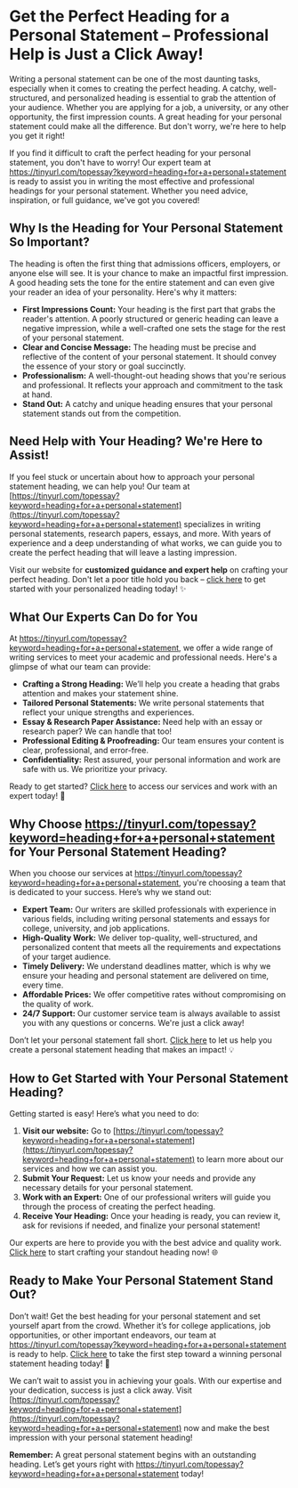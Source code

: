 # Get the Perfect Heading for a Personal Statement – Professional Help is Just a Click Away!

Writing a personal statement can be one of the most daunting tasks, especially when it comes to creating the perfect heading. A catchy, well-structured, and personalized heading is essential to grab the attention of your audience. Whether you are applying for a job, a university, or any other opportunity, the first impression counts. A great heading for your personal statement could make all the difference. But don't worry, we're here to help you get it right!

If you find it difficult to craft the perfect heading for your personal statement, you don't have to worry! Our expert team at https://tinyurl.com/topessay?keyword=heading+for+a+personal+statement is ready to assist you in writing the most effective and professional headings for your personal statement. Whether you need advice, inspiration, or full guidance, we've got you covered!

## Why Is the Heading for Your Personal Statement So Important?

The heading is often the first thing that admissions officers, employers, or anyone else will see. It is your chance to make an impactful first impression. A good heading sets the tone for the entire statement and can even give your reader an idea of your personality. Here's why it matters:

- **First Impressions Count:** Your heading is the first part that grabs the reader's attention. A poorly structured or generic heading can leave a negative impression, while a well-crafted one sets the stage for the rest of your personal statement.
- **Clear and Concise Message:** The heading must be precise and reflective of the content of your personal statement. It should convey the essence of your story or goal succinctly.
- **Professionalism:** A well-thought-out heading shows that you're serious and professional. It reflects your approach and commitment to the task at hand.
- **Stand Out:** A catchy and unique heading ensures that your personal statement stands out from the competition.

## Need Help with Your Heading? We're Here to Assist!

If you feel stuck or uncertain about how to approach your personal statement heading, we can help you! Our team at [https://tinyurl.com/topessay?keyword=heading+for+a+personal+statement](https://tinyurl.com/topessay?keyword=heading+for+a+personal+statement) specializes in writing personal statements, research papers, essays, and more. With years of experience and a deep understanding of what works, we can guide you to create the perfect heading that will leave a lasting impression.

Visit our website for **customized guidance and expert help** on crafting your perfect heading. Don't let a poor title hold you back – [click here](https://tinyurl.com/topessay?keyword=heading+for+a+personal+statement) to get started with your personalized heading today! ✨

## What Our Experts Can Do for You

At https://tinyurl.com/topessay?keyword=heading+for+a+personal+statement, we offer a wide range of writing services to meet your academic and professional needs. Here's a glimpse of what our team can provide:

- **Crafting a Strong Heading:** We’ll help you create a heading that grabs attention and makes your statement shine.
- **Tailored Personal Statements:** We write personal statements that reflect your unique strengths and experiences.
- **Essay & Research Paper Assistance:** Need help with an essay or research paper? We can handle that too!
- **Professional Editing & Proofreading:** Our team ensures your content is clear, professional, and error-free.
- **Confidentiality:** Rest assured, your personal information and work are safe with us. We prioritize your privacy.

Ready to get started? [Click here](https://tinyurl.com/topessay?keyword=heading+for+a+personal+statement) to access our services and work with an expert today! 🌟

## Why Choose https://tinyurl.com/topessay?keyword=heading+for+a+personal+statement for Your Personal Statement Heading?

When you choose our services at https://tinyurl.com/topessay?keyword=heading+for+a+personal+statement, you're choosing a team that is dedicated to your success. Here’s why we stand out:

- **Expert Team:** Our writers are skilled professionals with experience in various fields, including writing personal statements and essays for college, university, and job applications.
- **High-Quality Work:** We deliver top-quality, well-structured, and personalized content that meets all the requirements and expectations of your target audience.
- **Timely Delivery:** We understand deadlines matter, which is why we ensure your heading and personal statement are delivered on time, every time.
- **Affordable Prices:** We offer competitive rates without compromising on the quality of work.
- **24/7 Support:** Our customer service team is always available to assist you with any questions or concerns. We're just a click away!

Don’t let your personal statement fall short. [Click here](https://tinyurl.com/topessay?keyword=heading+for+a+personal+statement) to let us help you create a personal statement heading that makes an impact! 💡

## How to Get Started with Your Personal Statement Heading?

Getting started is easy! Here’s what you need to do:

1. **Visit our website:** Go to [https://tinyurl.com/topessay?keyword=heading+for+a+personal+statement](https://tinyurl.com/topessay?keyword=heading+for+a+personal+statement) to learn more about our services and how we can assist you.
2. **Submit Your Request:** Let us know your needs and provide any necessary details for your personal statement.
3. **Work with an Expert:** One of our professional writers will guide you through the process of creating the perfect heading.
4. **Receive Your Heading:** Once your heading is ready, you can review it, ask for revisions if needed, and finalize your personal statement!

Our experts are here to provide you with the best advice and quality work. [Click here](https://tinyurl.com/topessay?keyword=heading+for+a+personal+statement) to start crafting your standout heading now! 🌐

## Ready to Make Your Personal Statement Stand Out?

Don’t wait! Get the best heading for your personal statement and set yourself apart from the crowd. Whether it’s for college applications, job opportunities, or other important endeavors, our team at https://tinyurl.com/topessay?keyword=heading+for+a+personal+statement is ready to help. [Click here](https://tinyurl.com/topessay?keyword=heading+for+a+personal+statement) to take the first step toward a winning personal statement heading today! 🚀

We can’t wait to assist you in achieving your goals. With our expertise and your dedication, success is just a click away. Visit [https://tinyurl.com/topessay?keyword=heading+for+a+personal+statement](https://tinyurl.com/topessay?keyword=heading+for+a+personal+statement) now and make the best impression with your personal statement heading!

**Remember:** A great personal statement begins with an outstanding heading. Let’s get yours right with https://tinyurl.com/topessay?keyword=heading+for+a+personal+statement today!
